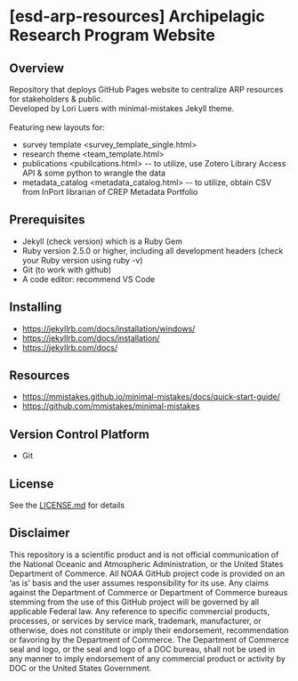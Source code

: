 
# [esd-arp-resources] Archipelagic Research Program Website

## Overview
Repository that deploys GitHub Pages website to centralize ARP resources for stakeholders & public.
<br>
Developed by Lori Luers with minimal-mistakes Jekyll theme.
<br><br>
Featuring new layouts for:
- survey template <survey_template_single.html>
- research theme <team_template.html>
- publications <pubilcations.html> -- to utilize, use Zotero Library Access API & some python to wrangle the data 
- metadata_catalog <metadata_catalog.html> -- to utilize, obtain CSV from InPort librarian of CREP Metadata Portfolio
  
## Prerequisites
- Jekyll (check version) which is a Ruby Gem
- Ruby version 2.5.0 or higher, including all development headers (check your Ruby version using ruby -v)
- Git (to work with github)
- A code editor: recommend VS Code
  
## Installing
- https://jekyllrb.com/docs/installation/windows/
- https://jekyllrb.com/docs/installation/
- https://jekyllrb.com/docs/

## Resources
- https://mmistakes.github.io/minimal-mistakes/docs/quick-start-guide/
- https://github.com/mmistakes/minimal-mistakes
  
## Version Control Platform
- Git

## License
See the [LICENSE.md](./LICENSE.md) for details

## Disclaimer
This repository is a scientific product and is not official communication of the National Oceanic and Atmospheric Administration, or the United States Department of Commerce. All NOAA GitHub project code is provided on an ‘as is’ basis and the user assumes responsibility for its use. Any claims against the Department of Commerce or Department of Commerce bureaus stemming from the use of this GitHub project will be governed by all applicable Federal law. Any reference to specific commercial products, processes, or services by service mark, trademark, manufacturer, or otherwise, does not constitute or imply their endorsement, recommendation or favoring by the Department of Commerce. The Department of Commerce seal and logo, or the seal and logo of a DOC bureau, shall not be used in any manner to imply endorsement of any commercial product or activity by DOC or the United States Government.

